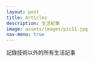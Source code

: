 ```yaml
---
layout: post
title: Articles
description: 生活紀事
image: assets/images/pic11.jpg
nav-menu: true
---
```


記錄技術以外的所有生活記事
